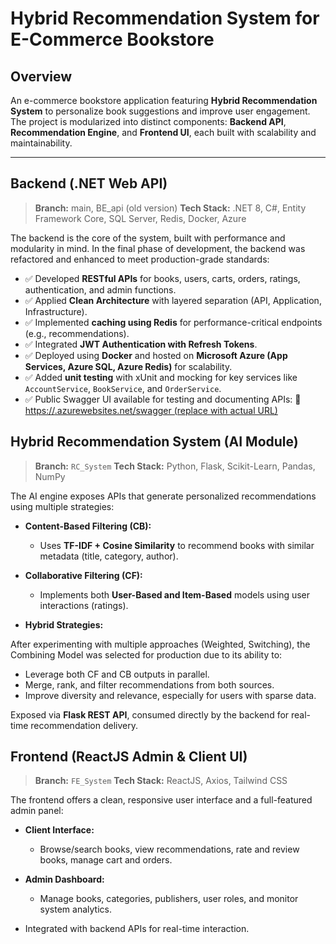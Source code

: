 # **Hybrid Recommendation System for E-Commerce Bookstore**

## **Overview**

An e-commerce bookstore application featuring **Hybrid Recommendation System** to personalize book suggestions and improve user engagement. The project is modularized into distinct components: **Backend API**, **Recommendation Engine**, and **Frontend UI**, each built with scalability and maintainability.

---

## **Backend (.NET Web API)**

> **Branch:** main, BE_api (old version)
> **Tech Stack:** .NET 8, C#, Entity Framework Core, SQL Server, Redis, Docker, Azure

The backend is the core of the system, built with performance and modularity in mind. In the final phase of development, the backend was refactored and enhanced to meet production-grade standards:

* ✅ Developed **RESTful APIs** for books, users, carts, orders, ratings, authentication, and admin functions.
* ✅ Applied **Clean Architecture** with layered separation (API, Application, Infrastructure).
* ✅ Implemented **caching using Redis** for performance-critical endpoints (e.g., recommendations).
* ✅ Integrated **JWT Authentication with Refresh Tokens**.
* ✅ Deployed using **Docker** and hosted on **Microsoft Azure (App Services, Azure SQL, Azure Redis)** for scalability.
* ✅ Added **unit testing** with xUnit and mocking for key services like `AccountService`, `BookService`, and `OrderService`.
* ✅ Public Swagger UI available for testing and documenting APIs:
🔗 [https://<your-api-name>.azurewebsites.net/swagger (replace with actual URL)](https://book-web-b0fpbxf2fbd5fzcx.eastasia-01.azurewebsites.net/swagger/index.html)

## **Hybrid Recommendation System (AI Module)**

> **Branch:** `RC_System`
> **Tech Stack:** Python, Flask, Scikit-Learn, Pandas, NumPy

The AI engine exposes APIs that generate personalized recommendations using multiple strategies:

* **Content-Based Filtering (CB):**

  * Uses **TF-IDF + Cosine Similarity** to recommend books with similar metadata (title, category, author).
* **Collaborative Filtering (CF):**

  * Implements both **User-Based and Item-Based** models using user interactions (ratings).
* **Hybrid Strategies:**
  
After experimenting with multiple approaches (Weighted, Switching), the Combining Model was selected for production due to its ability to:
* Leverage both CF and CB outputs in parallel.
* Merge, rank, and filter recommendations from both sources.
* Improve diversity and relevance, especially for users with sparse data.

Exposed via **Flask REST API**, consumed directly by the backend for real-time recommendation delivery.

## **Frontend (ReactJS Admin & Client UI)**

> **Branch:** `FE_System`
> **Tech Stack:** ReactJS, Axios, Tailwind CSS

The frontend offers a clean, responsive user interface and a full-featured admin panel:

* **Client Interface:**

  * Browse/search books, view recommendations, rate and review books, manage cart and orders.
* **Admin Dashboard:**

  * Manage books, categories, publishers, user roles, and monitor system analytics.
* Integrated with backend APIs for real-time interaction.
